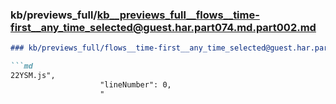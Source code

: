 ### kb/previews_full/kb__previews_full__flows__time-first__any_time_selected@guest.har.part074.md.part002.md

```md
### kb/previews_full/flows__time-first__any_time_selected@guest.har.part074.md (part 002)

```md
22YSM.js",
                    "lineNumber": 0,
                    "
```

```

```
